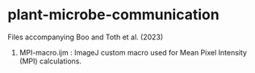 # plant-microbe-communication
Files accompanying Boo and Toth et al. (2023)

1. MPI-macro.ijm : ImageJ custom macro used for Mean Pixel Intensity (MPI) calculations.
